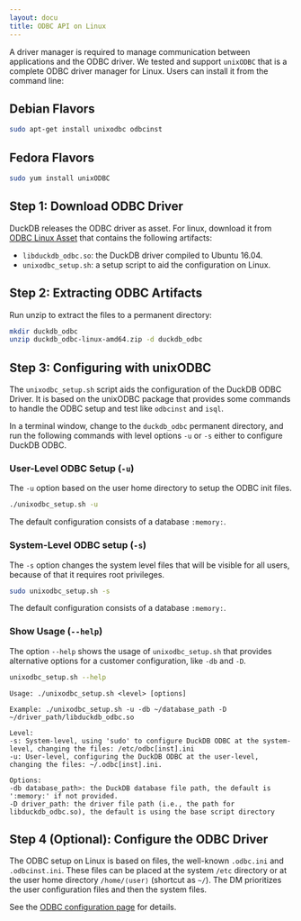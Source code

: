 ```yaml
---
layout: docu
title: ODBC API on Linux
---
```


A driver manager is required to manage communication between applications and the ODBC driver.
We tested and support `unixODBC` that is a complete ODBC driver manager for Linux.
Users can install it from the command line:

## Debian Flavors

```bash
sudo apt-get install unixodbc odbcinst
```

## Fedora Flavors

```bash
sudo yum install unixODBC
```

## Step 1: Download ODBC Driver

DuckDB releases the ODBC driver as asset. For linux, download it from <a href="https://github.com/duckdb/duckdb/releases/download/v{{ site.currentduckdbversion }}/duckdb_odbc-linux-amd64.zip">ODBC Linux Asset</a> that contains the following artifacts:

* `libduckdb_odbc.so`: the DuckDB driver compiled to Ubuntu 16.04.
* `unixodbc_setup.sh`: a setup script to aid the configuration on Linux.

## Step 2: Extracting ODBC Artifacts

Run unzip to extract the files to a permanent directory:

```bash
mkdir duckdb_odbc
unzip duckdb_odbc-linux-amd64.zip -d duckdb_odbc
```

## Step 3: Configuring with unixODBC

The `unixodbc_setup.sh` script aids the configuration of the DuckDB ODBC Driver.
It is based on the unixODBC package that provides some commands to handle the ODBC setup and test like `odbcinst` and `isql`.

In a terminal window, change to the `duckdb_odbc` permanent directory, and run the following commands with level options `-u` or `-s` either to configure DuckDB ODBC.

### User-Level ODBC Setup (`-u`)

The `-u` option based on the user home directory to setup the ODBC init files.

```bash
./unixodbc_setup.sh -u
```

The default configuration consists of a database `:memory:`.

### System-Level ODBC setup (`-s`)

The `-s` option changes the system level files that will be visible for all users, because of that it requires root privileges.

```bash
sudo unixodbc_setup.sh -s
```

The default configuration consists of a database `:memory:`.

### Show Usage (`--help`)

The option `--help` shows the usage of `unixodbc_setup.sh` that provides alternative options for a customer configuration, like `-db` and `-D`.

```bash
unixodbc_setup.sh --help
```

```text
Usage: ./unixodbc_setup.sh <level> [options]

Example: ./unixodbc_setup.sh -u -db ~/database_path -D ~/driver_path/libduckdb_odbc.so

Level:
-s: System-level, using 'sudo' to configure DuckDB ODBC at the system-level, changing the files: /etc/odbc[inst].ini
-u: User-level, configuring the DuckDB ODBC at the user-level, changing the files: ~/.odbc[inst].ini.

Options:
-db database_path>: the DuckDB database file path, the default is ':memory:' if not provided.
-D driver_path: the driver file path (i.e., the path for libduckdb_odbc.so), the default is using the base script directory
```

## Step 4 (Optional): Configure the ODBC Driver

The ODBC setup on Linux is based on files, the well-known `.odbc.ini` and `.odbcinst.ini`.
These files can be placed at the system `/etc` directory or at the user home directory `/home/⟨user⟩` (shortcut as `~/`).
The DM prioritizes the user configuration files and then the system files.

See the [ODBC configuration page](configuration) for details.
